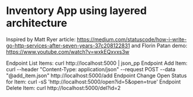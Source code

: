 # Inventory App using layered architecture

Inspired by Matt Ryer article:
https://medium.com/statuscode/how-i-write-go-http-services-after-seven-years-37c208122831
and Florin Patan demo:
https://www.youtube.com/watch?v=wxkEQxvxs3w

Endpoint List Items: 
curl http://localhost:5000 | json_pp
Endpoint Add Item:
curl --header "Content-Type: application/json" --request POST --data "@add_item.json" http://localhost:5000/add
Endpoint Change Open Status for Item:
curl -sS 'http://localhost:5000/open?id=5&open=true'
Endpoint Delete Item:
curl http://localhost:5000/del?id=2
